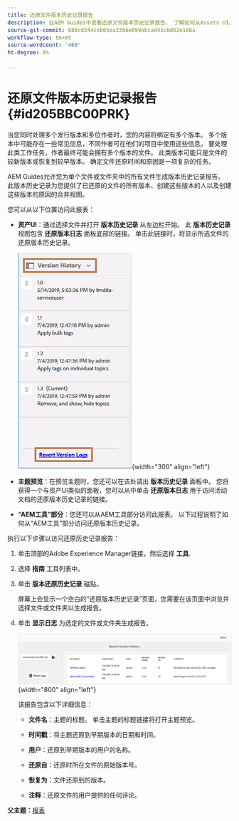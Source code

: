 ```yaml
---
title: 还原文件版本历史记录报告
description: 在AEM Guides中查看还原文件版本历史记录报告。 了解如何从Assets UI、主题预览和AEM工具选择访问还原版本日志。
source-git-commit: 880cd344ceb65ea339be699ebcad41c0d62e168a
workflow-type: tm+mt
source-wordcount: '469'
ht-degree: 0%

---
```


# 还原文件版本历史记录报告 {#id205BBC00PRK}

当您同时处理多个发行版本和多位作者时，您的内容将绑定有多个版本。 多个版本中可能存在一些常见信息，不同作者可在他们的项目中使用这些信息。 要处理此类工作任务，作者最终可能会拥有多个版本的文件。 此类版本可能只是文件的较新版本或恢复到较早版本。 确定文件还原时间和原因是一项复杂的任务。

AEM Guides允许您为单个文件或文件夹中的所有文件生成版本历史记录报告。 此版本历史记录为您提供了已还原的文件的所有版本、创建这些版本的人以及创建这些版本的原因的合并视图。

您可以从以下位置访问此报表：

- **资产UI**：通过选择文件并打开 **版本历史记录** 从左边栏开始。 此 **版本历史记录** 视图包含 **还原版本日志** 面板底部的链接。 单击此链接时，将显示所选文件的还原版本历史记录。

  ![](images/revert-log-from-assets-ui.png){width="300" align="left"}

- **主题预览**：在预览主题时，您还可以在该处调出 **版本历史记录** 面板中。 您将获得一个与资产UI类似的面板，您可以从中单击 **还原版本日志** 用于访问活动文档的还原版本历史记录的链接。

- **“AEM工具”部分**：您还可以从AEM工具部分访问此报表。 以下过程说明了如何从“AEM工具”部分访问还原版本历史记录。


执行以下步骤以访问还原历史记录报告：

1. 单击顶部的Adobe Experience Manager链接，然后选择 **工具**.

1. 选择 **指南** 工具列表中。

1. 单击 **版本还原历史记录** 磁贴。

   屏幕上会显示一个空白的“还原版本历史记录”页面，您需要在该页面中浏览并选择文件或文件夹以生成报告。

1. 单击 **显示日志** 为选定的文件或文件夹生成报告。

   ![](images/revert-version-history-report.png){width="800" align="left"}

   该报告包含以下详细信息：

   - **文件名**：主题的标题。 单击主题的标题链接将打开主题预览。

   - **时间戳**：将主题还原到早期版本的日期和时间。

   - **用户**：还原到早期版本的用户的名称。

   - **还原自**：还原时所在文件的原始版本号。

   - **恢复为**：文件还原到的版本。

   - **注释**：还原文件的用户提供的任何评论。


**父主题：**[&#x200B;报表](reports-intro.md)
